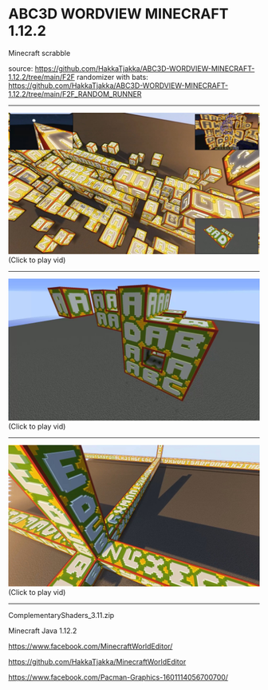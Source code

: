 # ABC3D WORDVIEW MINECRAFT 1.12.2
 Minecraft scrabble

source: https://github.com/HakkaTjakka/ABC3D-WORDVIEW-MINECRAFT-1.12.2/tree/main/F2F
randomizer with bats: https://github.com/HakkaTjakka/ABC3D-WORDVIEW-MINECRAFT-1.12.2/tree/main/F2F_RANDOM_RUNNER

***
[![Demo CountPages alpha](https://github.com/HakkaTjakka/ABC3D-WORDVIEW-MINECRAFT-1.12.2/blob/main/wordview_update.jpg)](https://www.youtube.com/embed/llx70TWFPRE)
(Click to play vid)
***
[![Demo CountPages alpha](https://github.com/HakkaTjakka/ABC3D-WORDVIEW-MINECRAFT-1.12.2/blob/main/wordview_upgrade.jpg)](https://www.youtube.com/embed/_6mdd3ePO_o)
(Click to play vid)
***
[![Demo CountPages alpha](https://github.com/HakkaTjakka/ABC3D-WORDVIEW-MINECRAFT-1.12.2/blob/main/wordview.jpg)](https://www.youtube.com/embed/clTR1BpUwWs)
(Click to play vid)
***

ComplementaryShaders_3.11.zip

Minecraft Java 1.12.2

https://www.facebook.com/MinecraftWorldEditor/

https://github.com/HakkaTjakka/MinecraftWorldEditor

https://www.facebook.com/Pacman-Graphics-1601114056700700/
